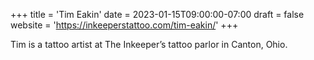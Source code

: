 +++
title = 'Tim Eakin'
date = 2023-01-15T09:00:00-07:00
draft = false
website = 'https://inkeeperstattoo.com/tim-eakin/'
+++

Tim is a tattoo artist at The Inkeeper’s tattoo parlor in Canton, Ohio.